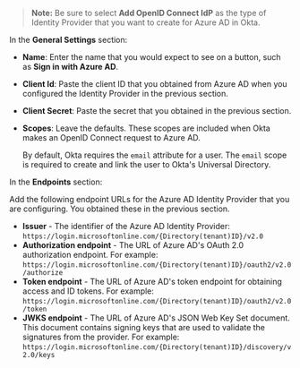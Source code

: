 > **Note:** Be sure to select **Add OpenID Connect IdP** as the type of Identity Provider that you want to create for Azure AD in Okta.

In the **General Settings** section:

* **Name**: Enter the name that you would expect to see on a button, such as **Sign in with Azure AD**.
* **Client Id**: Paste the client ID that you obtained from Azure AD when you configured the Identity Provider in the <GuideLink link="../create-an-app-at-idp">previous section</GuideLink>.
* **Client Secret**: Paste the secret that you obtained in the <GuideLink link="../create-an-app-at-idp">previous section</GuideLink>.
* **Scopes**: Leave the defaults. These scopes are included when Okta makes an OpenID Connect request to Azure AD.

    By default, Okta requires the `email` attribute for a user. The `email` scope is required to create and link the user to Okta's Universal Directory.

In the **Endpoints** section:

Add the following endpoint URLs for the Azure AD Identity Provider that you are configuring. You obtained these in the <GuideLink link="../create-an-app-at-idp">previous section</GuideLink>.

* **Issuer** - The identifier of the Azure AD Identity Provider: `https://login.microsoftonline.com/{Directory(tenant)ID}/v2.0`
* **Authorization endpoint** - The URL of Azure AD's OAuth 2.0 authorization endpoint. For example: `https://login.microsoftonline.com/{Directory(tenant)ID}/oauth2/v2.0/authorize`
* **Token endpoint** - The URL of Azure AD's token endpoint for obtaining access and ID tokens. For example: `https://login.microsoftonline.com/{Directory(tenant)ID}/oauth2/v2.0/token`
* **JWKS endpoint** - The URL of Azure AD's JSON Web Key Set document. This document contains signing keys that are used to validate the signatures from the provider. For example: `https://login.microsoftonline.com/{Directory(tenant)ID}/discovery/v2.0/keys`
